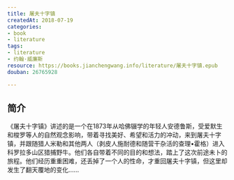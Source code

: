```yaml
---
title: 屠夫十字镇
createdAt: 2018-07-19
categories: 
- book
- literature
tags: 
- literature
- 约翰·威廉斯
resource: https://books.jianchengwang.info/literature/屠夫十字镇.epub
douban: 26765928

---
```


## 简介

《屠夫十字镇》讲述的是一个在1873年从哈佛辍学的年轻人安德鲁斯，受爱默生和梭罗等人的自然观念影响，带着寻找美好、希望和活力的冲动，来到屠夫十字镇，并跟随猎人米勒和其他两人（剥皮人施耐德和随营干杂活的查理•霍格）进入科罗拉多山区猎捕野牛。他们各自带着不同的目的和想法，踏上了这次前途未卜的旅程。他们经历重重困难，还丢掉了一个人的性命，才重回屠夫十字镇，但这里却发生了翻天覆地的变化……